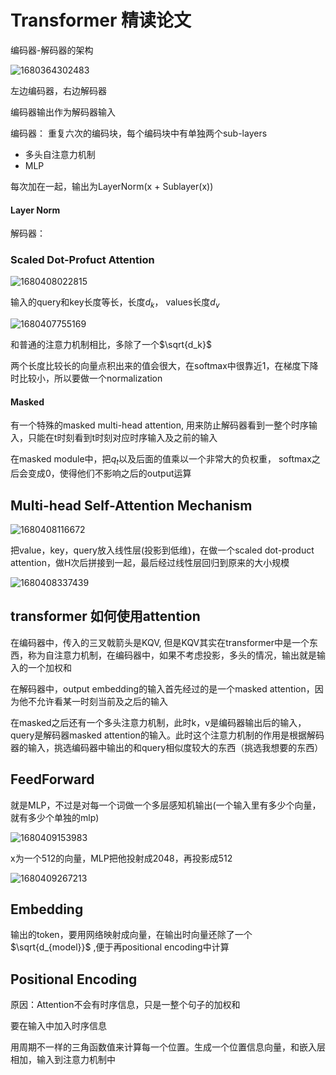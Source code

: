 # Transformer 精读论文

 编码器-解码器的架构

![1680364302483](C:\Users\ASUS\AppData\Roaming\Typora\typora-user-images\1680364302483.png)

左边编码器，右边解码器 

编码器输出作为解码器输入

编码器： 重复六次的编码块，每个编码块中有单独两个sub-layers 

+ 多头自注意力机制
+ MLP

每次加在一起，输出为LayerNorm(x + Sublayer(x))

#### Layer Norm

解码器：

### Scaled Dot-Profuct Attention

![1680408022815](C:\Users\ASUS\AppData\Roaming\Typora\typora-user-images\1680408022815.png)

输入的query和key长度等长，长度$d_{k}$， values长度$d_v$

![1680407755169](C:\Users\ASUS\AppData\Roaming\Typora\typora-user-images\1680407755169.png)

和普通的注意力机制相比，多除了一个$\sqrt{d_k}$

两个长度比较长的向量点积出来的值会很大，在softmax中很靠近1，在梯度下降时比较小，所以要做一个normalization

#### Masked

有一个特殊的masked multi-head attention, 用来防止解码器看到一整个时序输入，只能在t时刻看到t时刻对应时序输入及之前的输入

在masked module中，把$q_t$以及后面的值乘以一个非常大的负权重， softmax之后会变成0，使得他们不影响之后的output运算 

## Multi-head Self-Attention Mechanism

![1680408116672](C:\Users\ASUS\AppData\Roaming\Typora\typora-user-images\1680408116672.png)

把value，key，query放入线性层(投影到低维)，在做一个scaled dot-product attention，做H次后拼接到一起，最后经过线性层回归到原来的大小规模

 ![1680408337439](C:\Users\ASUS\AppData\Roaming\Typora\typora-user-images\1680408337439.png)

## transformer 如何使用attention

在编码器中，传入的三叉戟箭头是KQV, 但是KQV其实在transformer中是一个东西，称为自注意力机制，在编码器中，如果不考虑投影，多头的情况，输出就是输入的一个加权和

在解码器中，output embedding的输入首先经过的是一个masked attention，因为他不允许看某一时刻当前及之后的输入

在masked之后还有一个多头注意力机制，此时k，v是编码器输出后的输入，query是解码器masked attention的输入。此时这个注意力机制的作用是根据解码器的输入，挑选编码器中输出的和query相似度较大的东西（挑选我想要的东西）

## FeedForward

就是MLP，不过是对每一个词做一个多层感知机输出(一个输入里有多少个向量，就有多少个单独的mlp)

![1680409153983](C:\Users\ASUS\AppData\Roaming\Typora\typora-user-images\1680409153983.png)

x为一个512的向量，MLP把他投射成2048，再投影成512

![1680409267213](C:\Users\ASUS\AppData\Roaming\Typora\typora-user-images\1680409267213.png)

## Embedding

输出的token，要用网络映射成向量，在输出时向量还除了一个$\sqrt{d_{model}}$ ,便于再positional encoding中计算

## Positional Encoding

原因：Attention不会有时序信息，只是一整个句子的加权和

要在输入中加入时序信息

用周期不一样的三角函数值来计算每一个位置。生成一个位置信息向量，和嵌入层相加，输入到注意力机制中

